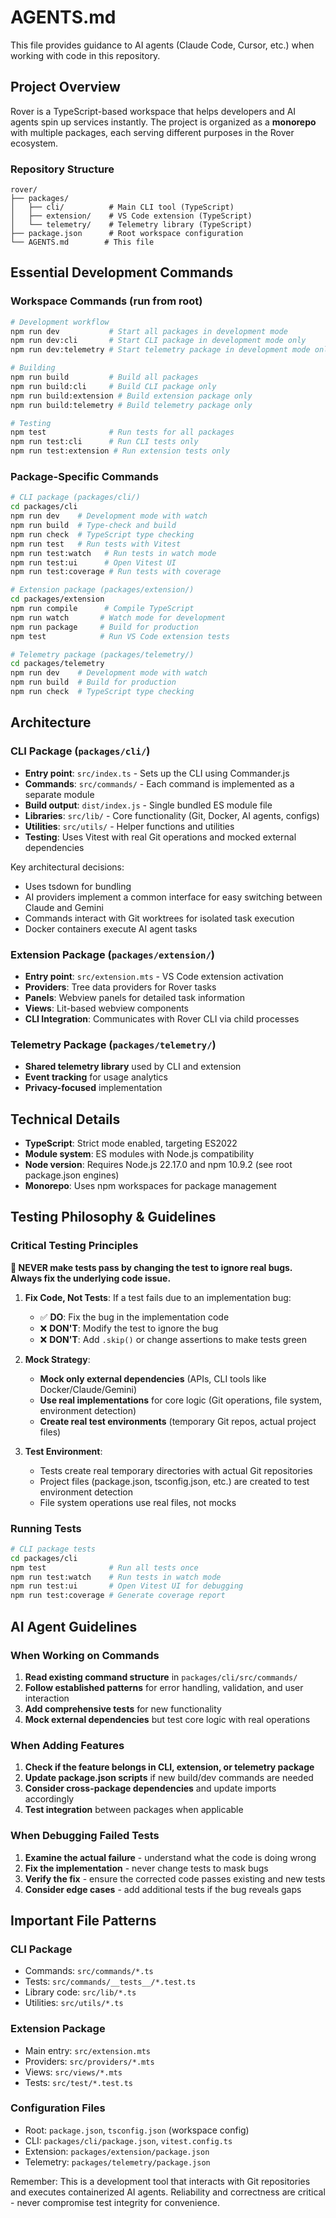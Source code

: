 # AGENTS.md

This file provides guidance to AI agents (Claude Code, Cursor, etc.) when working with code in this repository.

## Project Overview

Rover is a TypeScript-based workspace that helps developers and AI agents spin up services instantly. The project is organized as a **monorepo** with multiple packages, each serving different purposes in the Rover ecosystem.

### Repository Structure

```
rover/
├── packages/
│   ├── cli/          # Main CLI tool (TypeScript)
│   ├── extension/    # VS Code extension (TypeScript)
│   └── telemetry/    # Telemetry library (TypeScript)
├── package.json      # Root workspace configuration
└── AGENTS.md        # This file
```

## Essential Development Commands

### Workspace Commands (run from root)
```bash
# Development workflow
npm run dev           # Start all packages in development mode
npm run dev:cli       # Start CLI package in development mode only
npm run dev:telemetry # Start telemetry package in development mode only

# Building
npm run build         # Build all packages
npm run build:cli     # Build CLI package only
npm run build:extension # Build extension package only
npm run build:telemetry # Build telemetry package only

# Testing
npm test              # Run tests for all packages
npm run test:cli      # Run CLI tests only
npm run test:extension # Run extension tests only
```

### Package-Specific Commands
```bash
# CLI package (packages/cli/)
cd packages/cli
npm run dev    # Development mode with watch
npm run build  # Type-check and build
npm run check  # TypeScript type checking
npm run test   # Run tests with Vitest
npm run test:watch   # Run tests in watch mode
npm run test:ui      # Open Vitest UI
npm run test:coverage # Run tests with coverage

# Extension package (packages/extension/)
cd packages/extension
npm run compile      # Compile TypeScript
npm run watch       # Watch mode for development
npm run package     # Build for production
npm test            # Run VS Code extension tests

# Telemetry package (packages/telemetry/)
cd packages/telemetry
npm run dev    # Development mode with watch
npm run build  # Build for production
npm run check  # TypeScript type checking
```

## Architecture

### CLI Package (`packages/cli/`)
- **Entry point**: `src/index.ts` - Sets up the CLI using Commander.js
- **Commands**: `src/commands/` - Each command is implemented as a separate module
- **Build output**: `dist/index.js` - Single bundled ES module file
- **Libraries**: `src/lib/` - Core functionality (Git, Docker, AI agents, configs)
- **Utilities**: `src/utils/` - Helper functions and utilities
- **Testing**: Uses Vitest with real Git operations and mocked external dependencies

Key architectural decisions:
- Uses tsdown for bundling
- AI providers implement a common interface for easy switching between Claude and Gemini
- Commands interact with Git worktrees for isolated task execution
- Docker containers execute AI agent tasks

### Extension Package (`packages/extension/`)
- **Entry point**: `src/extension.mts` - VS Code extension activation
- **Providers**: Tree data providers for Rover tasks
- **Panels**: Webview panels for detailed task information
- **Views**: Lit-based webview components
- **CLI Integration**: Communicates with Rover CLI via child processes

### Telemetry Package (`packages/telemetry/`)
- **Shared telemetry library** used by CLI and extension
- **Event tracking** for usage analytics
- **Privacy-focused** implementation

## Technical Details

- **TypeScript**: Strict mode enabled, targeting ES2022
- **Module system**: ES modules with Node.js compatibility
- **Node version**: Requires Node.js 22.17.0 and npm 10.9.2 (see root package.json engines)
- **Monorepo**: Uses npm workspaces for package management

## Testing Philosophy & Guidelines

### Critical Testing Principles

**🚨 NEVER make tests pass by changing the test to ignore real bugs. Always fix the underlying code issue.**

1. **Fix Code, Not Tests**: If a test fails due to an implementation bug:
   - ✅ **DO**: Fix the bug in the implementation code
   - ❌ **DON'T**: Modify the test to ignore the bug
   - ❌ **DON'T**: Add `.skip()` or change assertions to make tests green

2. **Mock Strategy**: 
   - **Mock only external dependencies** (APIs, CLI tools like Docker/Claude/Gemini)
   - **Use real implementations** for core logic (Git operations, file system, environment detection)
   - **Create real test environments** (temporary Git repos, actual project files)

3. **Test Environment**:
   - Tests create real temporary directories with actual Git repositories
   - Project files (package.json, tsconfig.json, etc.) are created to test environment detection
   - File system operations use real files, not mocks

### Running Tests

```bash
# CLI package tests
cd packages/cli
npm test              # Run all tests once
npm run test:watch    # Run tests in watch mode
npm run test:ui       # Open Vitest UI for debugging
npm run test:coverage # Generate coverage report
```

## AI Agent Guidelines

### When Working on Commands
1. **Read existing command structure** in `packages/cli/src/commands/`
2. **Follow established patterns** for error handling, validation, and user interaction
3. **Add comprehensive tests** for new functionality
4. **Mock external dependencies** but test core logic with real operations

### When Adding Features
1. **Check if the feature belongs in CLI, extension, or telemetry package**
2. **Update package.json scripts** if new build/dev commands are needed
3. **Consider cross-package dependencies** and update imports accordingly
4. **Test integration** between packages when applicable

### When Debugging Failed Tests
1. **Examine the actual failure** - understand what the code is doing wrong
2. **Fix the implementation** - never change tests to mask bugs  
3. **Verify the fix** - ensure the corrected code passes existing and new tests
4. **Consider edge cases** - add additional tests if the bug reveals gaps

## Important File Patterns

### CLI Package
- Commands: `src/commands/*.ts`
- Tests: `src/commands/__tests__/*.test.ts` 
- Library code: `src/lib/*.ts`
- Utilities: `src/utils/*.ts`

### Extension Package  
- Main entry: `src/extension.mts`
- Providers: `src/providers/*.mts`
- Views: `src/views/*.mts`
- Tests: `src/test/*.test.ts`

### Configuration Files
- Root: `package.json`, `tsconfig.json` (workspace config)
- CLI: `packages/cli/package.json`, `vitest.config.ts`
- Extension: `packages/extension/package.json`
- Telemetry: `packages/telemetry/package.json`

Remember: This is a development tool that interacts with Git repositories and executes containerized AI agents. Reliability and correctness are critical - never compromise test integrity for convenience.
